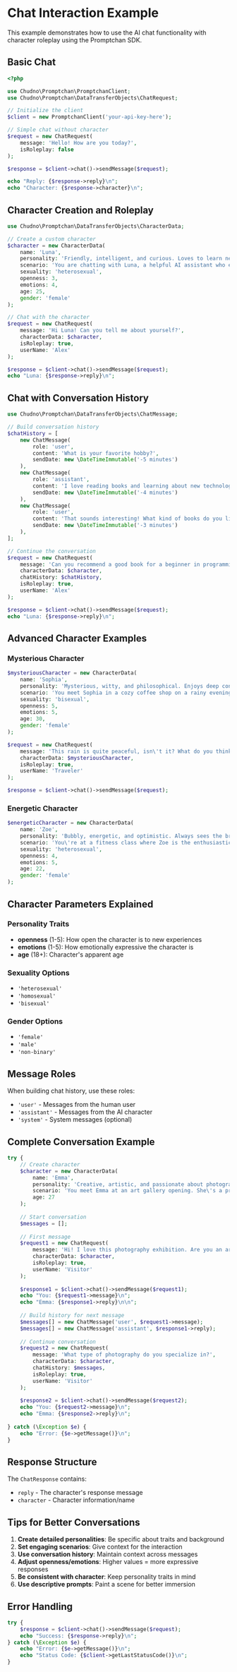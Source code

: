 # Chat Interaction Example

This example demonstrates how to use the AI chat functionality with character roleplay using the Promptchan SDK.

## Basic Chat

```php
<?php

use Chudno\Promptchan\PromptchanClient;
use Chudno\Promptchan\DataTransferObjects\ChatRequest;

// Initialize the client
$client = new PromptchanClient('your-api-key-here');

// Simple chat without character
$request = new ChatRequest(
    message: 'Hello! How are you today?',
    isRoleplay: false
);

$response = $client->chat()->sendMessage($request);

echo "Reply: {$response->reply}\n";
echo "Character: {$response->character}\n";
```

## Character Creation and Roleplay

```php
use Chudno\Promptchan\DataTransferObjects\CharacterData;

// Create a custom character
$character = new CharacterData(
    name: 'Luna',
    personality: 'Friendly, intelligent, and curious. Loves to learn new things and help others.',
    scenario: 'You are chatting with Luna, a helpful AI assistant who enjoys meaningful conversations.',
    sexuality: 'heterosexual',
    openness: 3,
    emotions: 4,
    age: 25,
    gender: 'female'
);

// Chat with the character
$request = new ChatRequest(
    message: 'Hi Luna! Can you tell me about yourself?',
    characterData: $character,
    isRoleplay: true,
    userName: 'Alex'
);

$response = $client->chat()->sendMessage($request);
echo "Luna: {$response->reply}\n";
```

## Chat with Conversation History

```php
use Chudno\Promptchan\DataTransferObjects\ChatMessage;

// Build conversation history
$chatHistory = [
    new ChatMessage(
        role: 'user',
        content: 'What is your favorite hobby?',
        sendDate: new \DateTimeImmutable('-5 minutes')
    ),
    new ChatMessage(
        role: 'assistant',
        content: 'I love reading books and learning about new technologies!',
        sendDate: new \DateTimeImmutable('-4 minutes')
    ),
    new ChatMessage(
        role: 'user',
        content: 'That sounds interesting! What kind of books do you like?',
        sendDate: new \DateTimeImmutable('-3 minutes')
    ),
];

// Continue the conversation
$request = new ChatRequest(
    message: 'Can you recommend a good book for a beginner in programming?',
    characterData: $character,
    chatHistory: $chatHistory,
    isRoleplay: true,
    userName: 'Alex'
);

$response = $client->chat()->sendMessage($request);
echo "Luna: {$response->reply}\n";
```

## Advanced Character Examples

### Mysterious Character

```php
$mysteriousCharacter = new CharacterData(
    name: 'Sophia',
    personality: 'Mysterious, witty, and philosophical. Enjoys deep conversations about life and the universe.',
    scenario: 'You meet Sophia in a cozy coffee shop on a rainy evening. She seems to know more than she lets on.',
    sexuality: 'bisexual',
    openness: 5,
    emotions: 5,
    age: 30,
    gender: 'female'
);

$request = new ChatRequest(
    message: 'This rain is quite peaceful, isn\'t it? What do you think about when you listen to the rain?',
    characterData: $mysteriousCharacter,
    isRoleplay: true,
    userName: 'Traveler'
);

$response = $client->chat()->sendMessage($request);
```

### Energetic Character

```php
$energeticCharacter = new CharacterData(
    name: 'Zoe',
    personality: 'Bubbly, energetic, and optimistic. Always sees the bright side of things.',
    scenario: 'You\'re at a fitness class where Zoe is the enthusiastic instructor.',
    sexuality: 'heterosexual',
    openness: 4,
    emotions: 5,
    age: 22,
    gender: 'female'
);
```

## Character Parameters Explained

### Personality Traits
- **openness** (1-5): How open the character is to new experiences
- **emotions** (1-5): How emotionally expressive the character is
- **age** (18+): Character's apparent age

### Sexuality Options
- `'heterosexual'`
- `'homosexual'`
- `'bisexual'`

### Gender Options
- `'female'`
- `'male'`
- `'non-binary'`

## Message Roles

When building chat history, use these roles:
- `'user'` - Messages from the human user
- `'assistant'` - Messages from the AI character
- `'system'` - System messages (optional)

## Complete Conversation Example

```php
try {
    // Create character
    $character = new CharacterData(
        name: 'Emma',
        personality: 'Creative, artistic, and passionate about photography.',
        scenario: 'You meet Emma at an art gallery opening. She\'s a professional photographer.',
        age: 27
    );
    
    // Start conversation
    $messages = [];
    
    // First message
    $request1 = new ChatRequest(
        message: 'Hi! I love this photography exhibition. Are you an artist too?',
        characterData: $character,
        isRoleplay: true,
        userName: 'Visitor'
    );
    
    $response1 = $client->chat()->sendMessage($request1);
    echo "You: {$request1->message}\n";
    echo "Emma: {$response1->reply}\n\n";
    
    // Build history for next message
    $messages[] = new ChatMessage('user', $request1->message);
    $messages[] = new ChatMessage('assistant', $response1->reply);
    
    // Continue conversation
    $request2 = new ChatRequest(
        message: 'What type of photography do you specialize in?',
        characterData: $character,
        chatHistory: $messages,
        isRoleplay: true,
        userName: 'Visitor'
    );
    
    $response2 = $client->chat()->sendMessage($request2);
    echo "You: {$request2->message}\n";
    echo "Emma: {$response2->reply}\n";
    
} catch (\Exception $e) {
    echo "Error: {$e->getMessage()}\n";
}
```

## Response Structure

The `ChatResponse` contains:
- `reply` - The character's response message
- `character` - Character information/name

## Tips for Better Conversations

1. **Create detailed personalities**: Be specific about traits and background
2. **Set engaging scenarios**: Give context for the interaction
3. **Use conversation history**: Maintain context across messages
4. **Adjust openness/emotions**: Higher values = more expressive responses
5. **Be consistent with character**: Keep personality traits in mind
6. **Use descriptive prompts**: Paint a scene for better immersion

## Error Handling

```php
try {
    $response = $client->chat()->sendMessage($request);
    echo "Success: {$response->reply}\n";
} catch (\Exception $e) {
    echo "Error: {$e->getMessage()}\n";
    echo "Status Code: {$client->getLastStatusCode()}\n";
}
```